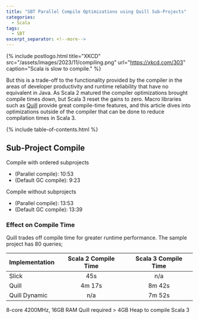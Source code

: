 ```yaml
---
title: "SBT Parallel Compile Optimizations using Quill Sub-Projects"
categories:
  - Scala
tags:
  - SBT
excerpt_separator: <!--more-->
---
```


{% include postlogo.html 
    title="XKCD" 
    src="/assets/images/2023/11/compiling.png" 
    url="https://xkcd.com/303" 
    caption="Scala is slow to compile."
%}

But this is a trade-off to the functionality provided by the compiler in the areas of developer productivity and 
runtime reliability that have no equivalent in Java. As Scala 2 matured the compiler optimizations brought compile times down,
but Scala 3 reset the gains to zero. Macro libraries such as [Quill](https://zio.dev/zio-quill/) provide great compile-time 
features, and this article dives into optimizations outside of the compiler that can be done to reduce compilation times in Scala 3.
<!--more-->

{% include table-of-contents.html %}


## Sub-Project Compile
Compile with ordered subprojects
- (Parallel compile): 10:53
- (Default GC compile): 9:23
 
Compile without subprojects
- (Parallel compile): 13:53
- (Default GC compile): 13:39



### Effect on Compile Time

Quill trades off compile time for greater runtime performance.  The sample project has 80 queries;

| Implementation | Scala 2 Compile Time | Scala 3 Compile Time |
|:---------------|:--------------------:|:--------------------:|
| Slick          |         45s          |         n/a          |
| Quill          |        4m 17s        |        8m 42s        |
| Quill Dynamic  |         n/a          |        7m 52s        |

8-core 4200MHz, 16GB RAM
Quill required > 4GB Heap to compile Scala 3